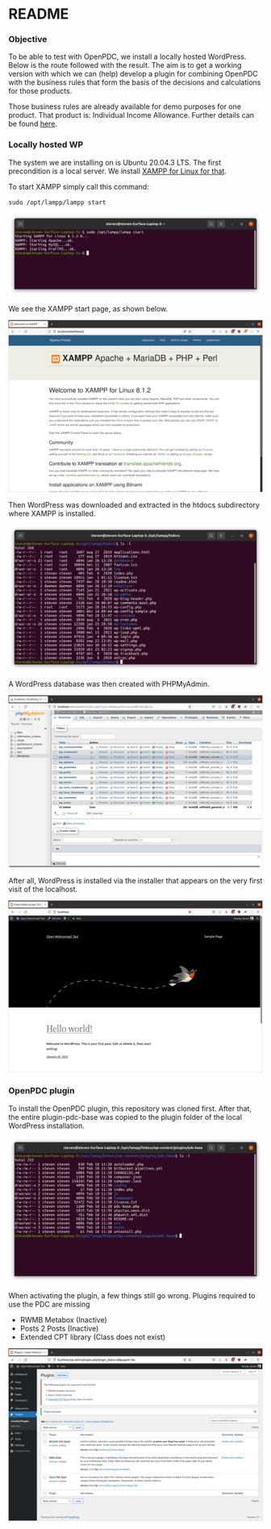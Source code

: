 # README

### Objective

To be able to test with OpenPDC, we install a locally hosted WordPress. Below is the route followed with the result. The aim is to get a working version with which we can (help) develop a plugin for combining OpenPDC with the business rules that form the basis of the decisions and calculations for those products.

Those business rules are already available for demo purposes for one product. That product is: Individual Income Allowance. Further details can be found [here](https://commonground.gitlab.io/virtueel-inkomstenloket/regels/).

### Locally hosted WP

The system we are installing on is Ubuntu 20.04.3 LTS. The first precondition is a local server. We install [XAMPP for Linux for that](https://www.apachefriends.org/download.html).

To start XAMPP simply call this command:
```
sudo /opt/lampp/lampp start
```
![](./images/xampp-start.png)

We see the XAMPP start page, as shown below.

![](./images/xampp-dashboard.png)

Then WordPress was downloaded and extracted in the htdocs subdirectory where XAMPP is installed.

![](./images/htdocs-ls.png)

A WordPress database was then created with PHPMyAdmin.

![](./images/phpmyadmin.png)

After all, WordPress is installed via the installer that appears on the very first visit of the localhost.

![](./images/localhostWPsite.png)

### OpenPDC plugin

To install the OpenPDC plugin, this repository was cloned first.
After that, the entire plugin-pdc-base was copied to the plugin folder of the local WordPress installation.

![](./images/pdc-base.png)

When activating the plugin, a few things still go wrong. Plugins required to use the PDC are missing

* RWMB Metabox (Inactive)
* Posts 2 Posts (Inactive)
* Extended CPT library (Class does not exist)

![](./images/plugins-missing.png)
